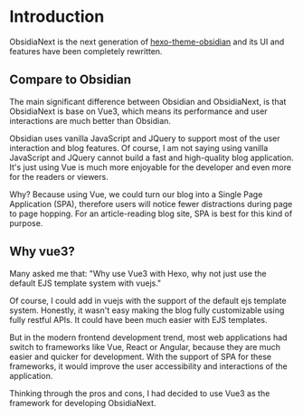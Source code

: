 # Introduction

ObsidiaNext is the next generation of [hexo-theme-obsidian](https://github.com/TriDiamond/hexo-theme-obsidian) and its UI and features have been completely rewritten.

## Compare to Obsidian

The main significant difference between Obsidian and ObsidiaNext, is that ObsidiaNext is base on Vue3, which means its performance and user interactions are much better than Obsidian.

Obsidian uses vanilla JavaScript and JQuery to support most of the user interaction and blog features. Of course, I am not saying using vanilla JavaScript and JQuery cannot build a fast and high-quality blog application. It's just using Vue is much more enjoyable for the developer and even more for the readers or viewers.

Why? Because using Vue, we could turn our blog into a Single Page Application (SPA), therefore users will notice fewer distractions during page to page hopping. For an article-reading blog site, SPA is best for this kind of purpose.

## Why vue3?

Many asked me that: "Why use Vue3 with Hexo, why not just use the default EJS template system with vuejs."

Of course, I could add in vuejs with the support of the default ejs template system. Honestly, it wasn't easy making the blog fully customizable using fully restful APIs. It could have been much easier with EJS templates.

But in the modern frontend development trend, most web applications had switch to frameworks like Vue, React or Angular, because they are much easier and quicker for development. With the support of SPA for these frameworks, it would improve the user accessibility and interactions of the application.

Thinking through the pros and cons, I had decided to use Vue3 as the framework for developing ObsidiaNext.
